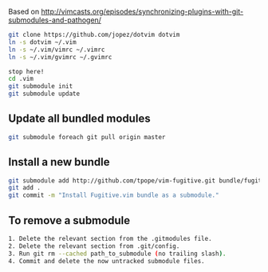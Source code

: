 Based on
http://vimcasts.org/episodes/synchronizing-plugins-with-git-submodules-and-pathogen/

```bash
git clone https://github.com/jopez/dotvim dotvim
ln -s dotvim ~/.vim
ln -s ~/.vim/vimrc ~/.vimrc
ln -s ~/.vim/gvimrc ~/.gvimrc

stop here!
cd .vim
git submodule init
git submodule update
```

## Update all bundled modules

```bash
git submodule foreach git pull origin master
```

## Install a new bundle

```bash
git submodule add http://github.com/tpope/vim-fugitive.git bundle/fugitive
git add .
git commit -m "Install Fugitive.vim bundle as a submodule."
```

## To remove a submodule

```bash
1. Delete the relevant section from the .gitmodules file.
2. Delete the relevant section from .git/config.
3. Run git rm --cached path_to_submodule (no trailing slash).
4. Commit and delete the now untracked submodule files.
```
